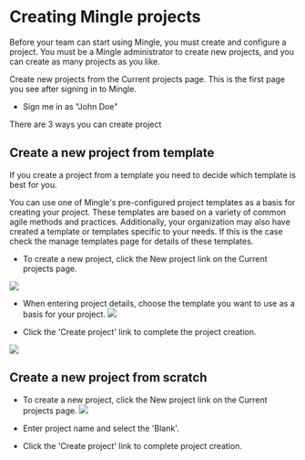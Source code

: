 # Creating Mingle projects

Before your team can start using Mingle, you must create and configure a project. You must be a Mingle administrator to create new projects, and you can create as many projects as you like.

Create new projects from the Current projects page. This is the first page you see after signing in to Mingle.

* Sign me in as "John Doe"

There are 3 ways you can create project

## Create a new project from template

If you create a project from a template you need to decide which template is best for you.

You can use one of Mingle's pre-configured project templates as a basis for creating your project. These templates are based on a variety of common agile methods and practices. Additionally, your organization may also have created a template or templates specific to your needs. If this is the case check the manage templates page for details of these templates.

* To create a new project, click the New project link on the Current projects page.

![](http://www.thoughtworks.com/products/docs/mingle/13.4/help/resources/images/installation/create_new_project_link.png)

* When entering project details, choose the template you want to use as a basis for your project.
![](http://www.thoughtworks.com/products/docs/mingle/13.4/help/resources/images/installation/new_project_from_template.png)

* Click the 'Create project' link to complete the project creation.

![](http://www.thoughtworks.com/products/docs/mingle/13.4/help/resources/images/installation/complete_create_project_link.png)

## Create a new project from scratch

* To create a new project, click the New project link on the Current projects page.
![](http://www.thoughtworks.com/products/docs/mingle/13.4/help/resources/images/installation/create_new_project_link.png)

* Enter project name and select the 'Blank'.
* Click the 'Create project' link to complete project creation.








